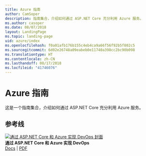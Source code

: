 ```yaml
---
title: Azure 指南
author: CamSoper
description: 指南集合，介绍如何通过 ASP.NET Core 充分利用 Azure 服务。
ms.author: casoper
ms.date: 08/07/2018
layout: LandingPage
ms.topic: landing-page
uid: azure/index
ms.openlocfilehash: f0a01afb176b155c4eb4ca9a66f56f92b5f802c5
ms.sourcegitcommit: 6d02e26748a09eabeb0e11740a398cc2bc90b098
ms.translationtype: HT
ms.contentlocale: zh-CN
ms.lasthandoff: 08/17/2018
ms.locfileid: "41746076"
---
```

# <a name="azure-guidance"></a>Azure 指南

这是一个指南集合，介绍如何通过 ASP.NET Core 充分利用 Azure 服务。

## <a name="guides"></a>参考线

[![通过 ASP.NET Core 和 Azure 实现 DevOps 封面](./devops/media/cover-thumb.png)](xref:azure/devops/index) <br />
**通过 ASP.NET Core 和 Azure 实现 DevOps** <br />
[Docs](xref:azure/devops/index) | [PDF](https://aka.ms/devopsbook)
